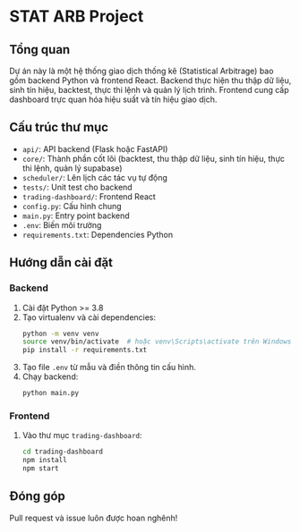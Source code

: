# STAT ARB Project

## Tổng quan
Dự án này là một hệ thống giao dịch thống kê (Statistical Arbitrage) bao gồm backend Python và frontend React. Backend thực hiện thu thập dữ liệu, sinh tín hiệu, backtest, thực thi lệnh và quản lý lịch trình. Frontend cung cấp dashboard trực quan hóa hiệu suất và tín hiệu giao dịch.

## Cấu trúc thư mục
- `api/`: API backend (Flask hoặc FastAPI)
- `core/`: Thành phần cốt lõi (backtest, thu thập dữ liệu, sinh tín hiệu, thực thi lệnh, quản lý supabase)
- `scheduler/`: Lên lịch các tác vụ tự động
- `tests/`: Unit test cho backend
- `trading-dashboard/`: Frontend React
- `config.py`: Cấu hình chung
- `main.py`: Entry point backend
- `.env`: Biến môi trường
- `requirements.txt`: Dependencies Python

## Hướng dẫn cài đặt

### Backend
1. Cài đặt Python >= 3.8
2. Tạo virtualenv và cài dependencies:
   ```bash
   python -m venv venv
   source venv/bin/activate  # hoặc venv\Scripts\activate trên Windows
   pip install -r requirements.txt
   ```
3. Tạo file `.env` từ mẫu và điền thông tin cấu hình.
4. Chạy backend:
   ```bash
   python main.py
   ```

### Frontend
1. Vào thư mục `trading-dashboard`:
   ```bash
   cd trading-dashboard
   npm install
   npm start
   ```

## Đóng góp
Pull request và issue luôn được hoan nghênh! 